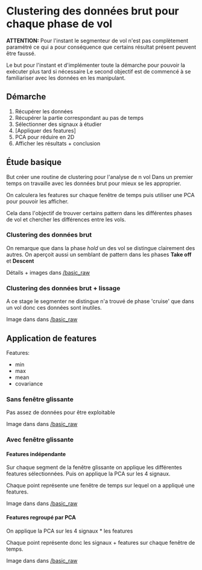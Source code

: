 # Clustering des données brut pour chaque phase de vol

**ATTENTION:**
Pour l'instant le segmenteur de vol n'est pas complètement
paramétré ce qui a pour conséquence que certains résultat présent peuvent être
faussé.


Le but pour l'instant et d'implémenter toute la démarche pour pouvoir la
exécuter plus tard si nécessaire
Le second objectif est de commencé à se familiariser avec les données en les manipulant.


## Démarche

1. Récupérer les données
2. Récupérer la partie correspondant au pas de temps
3. Sélectionner des signaux à étudier
4. [Appliquer des features]
5. PCA pour réduire en 2D
6. Afficher les résultats + conclusion

## Étude basique

But créer une routine de clustering pour l'analyse de n vol
Dans un premier temps on travaille avec les données brut pour mieux se les approprier.

On calculera les features sur chaque fenêtre de temps puis utiliser une PCA pour
pouvoir les afficher.

Cela dans l'objectif de trouver certains pattern dans les différentes phases de
vol et chercher les différences entre les vols.

### Clustering des données brut

On remarque que dans la phase _hold_ un des vol se distingue clairement des autres.
On aperçoit aussi un semblant de pattern dans les phases __Take off__ et __Descent__

Détails + images dans [/basic_raw](https://github.com/YuanxiangFranck/PIE_ISAE_Essais_Vol/blob/master/analyse/n_vol_franck/basic_raw/)

### Clustering des données brut + lissage

A ce stage le segmenter ne distingue n'a trouvé de phase 'cruise' que dans un
vol donc ces données sont inutiles.

Image dans dans [/basic_raw](https://github.com/YuanxiangFranck/PIE_ISAE_Essais_Vol/blob/master/analyse/n_vol_franck/basic_filtered/)

## Application de features

Features:

* min
* max
* mean
* covariance

### Sans fenêtre glissante

Pas assez de données pour être exploitable

Image dans dans [/basic_raw](https://github.com/YuanxiangFranck/PIE_ISAE_Essais_Vol/blob/master/analyse/n_vol_franck/no_sl_window/)

### Avec fenêtre glissante

#### Features indépendante

Sur chaque segment de la fenêtre glissante on applique les différentes features
sélectionnées.
Puis on applique la PCA sur les 4 signaux.

Chaque point représente une fenêtre de temps sur lequel on a appliqué une features.

Image dans dans [/basic_raw](https://github.com/YuanxiangFranck/PIE_ISAE_Essais_Vol/blob/master/analyse/n_vol_franck/sl_win/)

#### Features regroupé par PCA


On applique la PCA sur les 4 signaux * les features

Chaque point représente donc les signaux + features sur chaque fenêtre de temps.


Image dans dans [/basic_raw](https://github.com/YuanxiangFranck/PIE_ISAE_Essais_Vol/blob/master/analyse/n_vol_franck/pca_donnee_features/)
